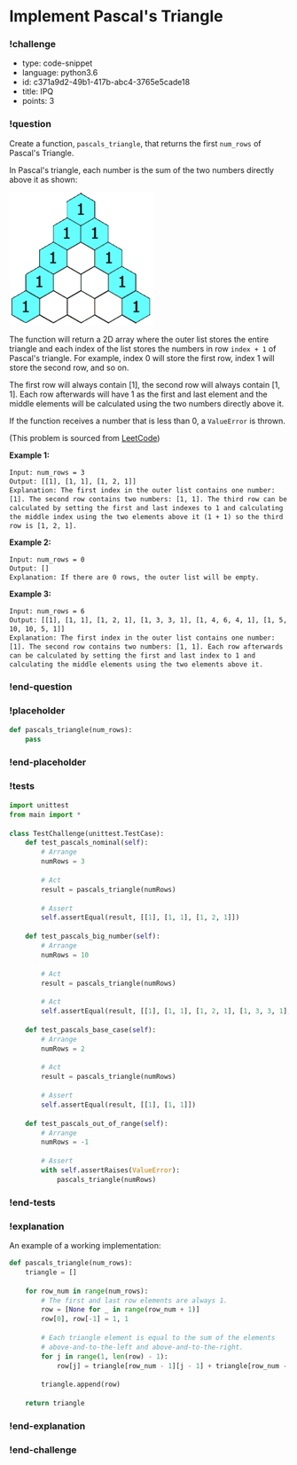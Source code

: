 # Implement Pascal's Triangle

<!-- prettier-ignore-start -->
### !challenge
* type: code-snippet
* language: python3.6
* id: c371a9d2-49b1-417b-abc4-3765e5cade18
* title: IPQ
* points: 3
### !question

Create a function, `pascals_triangle`, that returns the first `num_rows` of Pascal's Triangle. 

In Pascal's triangle, each number is the sum of the two numbers directly above it as shown:

![pascals triangle visualization](../images/pascal-triangle-animated.gif)

The function will return a 2D array where the outer list stores the entire triangle and each index of the list stores the numbers in row `index + 1` of Pascal's triangle. For example, index 0 will store the first row, index 1 will store the second row, and so on. 

The first row will always contain [1], the second row will always contain [1, 1]. Each row afterwards will have 1 as the first and last element and the middle elements will be calculated using the two numbers directly above it.

If the function receives a number that is less than 0, a `ValueError` is thrown.

(This problem is sourced from [LeetCode](https://leetcode.com/problems/pascals-triangle/description/))

**Example 1:**

```
Input: num_rows = 3
Output: [[1], [1, 1], [1, 2, 1]]
Explanation: The first index in the outer list contains one number: [1]. The second row contains two numbers: [1, 1]. The third row can be calculated by setting the first and last indexes to 1 and calculating the middle index using the two elements above it (1 + 1) so the third row is [1, 2, 1].
```

**Example 2:**
```
Input: num_rows = 0
Output: []
Explanation: If there are 0 rows, the outer list will be empty.
```

**Example 3:**
```
Input: num_rows = 6
Output: [[1], [1, 1], [1, 2, 1], [1, 3, 3, 1], [1, 4, 6, 4, 1], [1, 5, 10, 10, 5, 1]]
Explanation: The first index in the outer list contains one number: [1]. The second row contains two numbers: [1, 1]. Each row afterwards can be calculated by setting the first and last index to 1 and calculating the middle elements using the two elements above it.
```

### !end-question
### !placeholder

```python
def pascals_triangle(num_rows):
    pass
```
### !end-placeholder
### !tests
```python
import unittest
from main import *

class TestChallenge(unittest.TestCase):
    def test_pascals_nominal(self):
        # Arrange
        numRows = 3

        # Act
        result = pascals_triangle(numRows)

        # Assert
        self.assertEqual(result, [[1], [1, 1], [1, 2, 1]])

    def test_pascals_big_number(self):
        # Arrange
        numRows = 10

        # Act
        result = pascals_triangle(numRows)

        # Act
        self.assertEqual(result, [[1], [1, 1], [1, 2, 1], [1, 3, 3, 1], [1, 4, 6, 4, 1], [1, 5, 10, 10, 5, 1], [1, 6, 15, 20, 15, 6, 1], [1, 7, 21, 35, 35, 21, 7, 1], [1, 8, 28, 56, 70, 56, 28, 8, 1], [1, 9, 36, 84, 126, 126, 84, 36, 9, 1]])

    def test_pascals_base_case(self):
        # Arrange
        numRows = 2

        # Act
        result = pascals_triangle(numRows)

        # Assert
        self.assertEqual(result, [[1], [1, 1]])

    def test_pascals_out_of_range(self):
        # Arrange
        numRows = -1

        # Assert
        with self.assertRaises(ValueError):
            pascals_triangle(numRows)
```
### !end-tests
### !explanation

An example of a working implementation:

```python
def pascals_triangle(num_rows):
    triangle = []

    for row_num in range(num_rows):
        # The first and last row elements are always 1.
        row = [None for _ in range(row_num + 1)]
        row[0], row[-1] = 1, 1

        # Each triangle element is equal to the sum of the elements
        # above-and-to-the-left and above-and-to-the-right.
        for j in range(1, len(row) - 1):
            row[j] = triangle[row_num - 1][j - 1] + triangle[row_num - 1][j]

        triangle.append(row)

    return triangle
```
### !end-explanation

### !end-challenge
<!-- prettier-ignore-end -->
